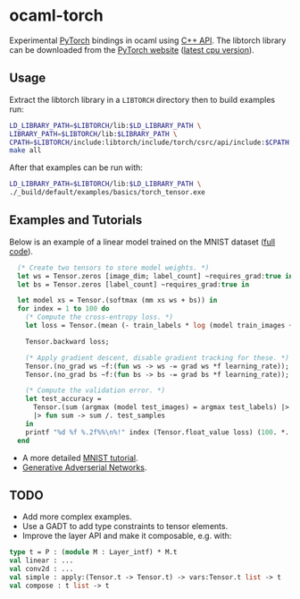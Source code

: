 # ocaml-torch
Experimental [PyTorch](https://pytorch.org) bindings in ocaml using [C++ API](https://pytorch.org/cppdocs/).
The libtorch library can be downloaded from the [PyTorch website](https://pytorch.org/resources) ([latest cpu version](https://download.pytorch.org/libtorch/nightly/cpu/libtorch-shared-with-deps-latest.zip)).

## Usage
Extract the libtorch library in a `LIBTORCH` directory then to build examples run:

```bash
LD_LIBRARY_PATH=$LIBTORCH/lib:$LD_LIBRARY_PATH \
LIBRARY_PATH=$LIBTORCH/lib:$LIBRARY_PATH \
CPATH=$LIBTORCH/include:libtorch/include/torch/csrc/api/include:$CPATH \
make all
```

After that examples can be run with:
```bash
LD_LIBRARY_PATH=$LIBTORCH/lib:$LD_LIBRARY_PATH \
./_build/default/examples/basics/torch_tensor.exe
```

## Examples and Tutorials

Below is an example of a linear model trained on the MNIST dataset ([full
code](https://github.com/LaurentMazare/ocaml-torch/blob/master/examples/mnist/linear.ml)).

```ocaml
  (* Create two tensors to store model weights. *)
  let ws = Tensor.zeros [image_dim; label_count] ~requires_grad:true in
  let bs = Tensor.zeros [label_count] ~requires_grad:true in

  let model xs = Tensor.(softmax (mm xs ws + bs)) in
  for index = 1 to 100 do
    (* Compute the cross-entropy loss. *)
    let loss = Tensor.(mean (- train_labels * log (model train_images +f 1e-6))) in

    Tensor.backward loss;

    (* Apply gradient descent, disable gradient tracking for these. *)
    Tensor.(no_grad ws ~f:(fun ws -> ws -= grad ws *f learning_rate));
    Tensor.(no_grad bs ~f:(fun bs -> bs -= grad bs *f learning_rate));

    (* Compute the validation error. *)
    let test_accuracy =
      Tensor.(sum (argmax (model test_images) = argmax test_labels) |> float_value)
      |> fun sum -> sum /. test_samples
    in
    printf "%d %f %.2f%%\n%!" index (Tensor.float_value loss) (100. *. test_accuracy);
  end

```

* A more detailed [MNIST tutorial](https://github.com/LaurentMazare/ocaml-torch/tree/master/examples/mnist).
* [Generative Adverserial Networks](https://github.com/LaurentMazare/ocaml-torch/blob/master/examples/gan).

## TODO

* Add more complex examples.
* Use a GADT to add type constraints to tensor elements.
* Improve the layer API and make it composable, e.g. with:
```ocaml
type t = P : (module M : Layer_intf) * M.t
val linear : ...
val conv2d : ...
val simple : apply:(Tensor.t -> Tensor.t) -> vars:Tensor.t list -> t
val compose : t list -> t
```
